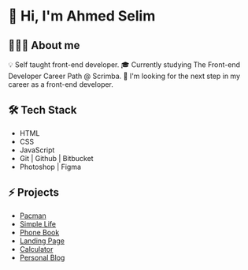 # 👋 Hi, I'm Ahmed Selim

## 👨🏻‍💻 About me
💡  Self taught front-end developer.
🎓  Currently studying The Front-end Developer Career Path @ Scrimba.
🔭  I'm looking for the next step in my career as a front-end developer.

## 🛠 Tech Stack
- HTML
- CSS
- JavaScript
- Git | Github | Bitbucket
- Photoshop | Figma

## ⚡️ Projects
- [Pacman](https://a-selim.github.io/pacman/)
- [Simple Life](https://a-selim.github.io/simple-life/)
- [Phone Book](https://a-selim.github.io/phone-book/)
- [Landing Page](https://a-selim.github.io/landing-page/)
- [Calculator](https://a-selim.github.io/calculator/)
- [Personal Blog](https://a-selim.github.io/personal-blog-website/)
